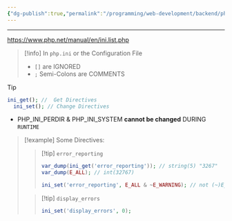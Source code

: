 ```yaml
---
{"dg-publish":true,"permalink":"/programming/web-development/backend/php/01-procedural/05-files/02-configuration-file/","tags":["programming","php","webdevelopment","backend"],"created":"2024-11-09T11:30:30.633+08:00"}
---
```



--- 
https://www.php.net/manual/en/ini.list.php

> [!info]
> In `php.ini` or the Configuration File
>-  `[]` are IGNORED
>- `;` Semi-Colons are COMMENTS


> [!tip]
> ```php
> ini_get(); //  Get Directives
> 	ini_set(); // Change Directives
> ```
> - PHP_INI_PERDIR & PHP_INI_SYSTEM __cannot be changed__ DURING `RUNTIME`

> [!example] Some Directives:
>> [!tip] `error_reporting`
>> ```php
>> var_dump(ini_get('error_reporting')); // string(5) "3267"
>> var_dump(E_ALL); // int(32767)
>> 
>> ini_set('error_reporting', E_ALL & ~E_WARNING); // not (~)E_WARNING : IGNORES WARNING
>> ```
>
>
>>[!tip] `display_errors`
>>```php
>>ini_set('display_errors', 0);
>>```

